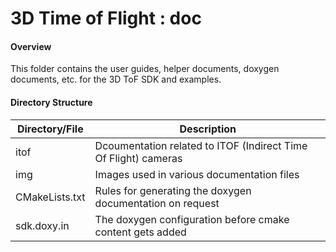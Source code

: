 # 3D Time of Flight : doc

#### Overview
This folder contains the user guides, helper documents, doxygen documents, etc. for the 3D ToF SDK and examples.

#### Directory Structure
| Directory/File | Description |
| --------- | ----------- |
| itof | Dcoumentation related to ITOF (Indirect Time Of Flight) cameras |
| img | Images used in various documentation files |
| CMakeLists.txt | Rules for generating the doxygen documentation on request |
| sdk.doxy.in | The doxygen configuration before cmake content gets added |
